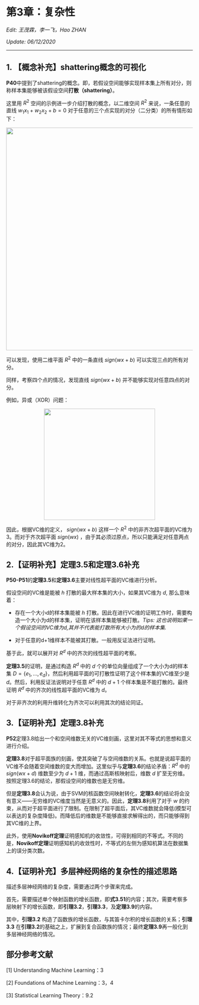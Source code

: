 # 第3章：复杂性

*Edit: 王茂霖，李一飞，Hao ZHAN*

*Update: 06/12/2020*

---

## 1. 【概念补充】shattering概念的可视化

**P40**中提到了shattering的概念。即，若假设空间能够实现样本集上所有对分，则称样本集能够被该假设空间**打散（shattering）**。

这里用 $R^2$ 空间的示例进一步介绍打散的概念，以二维空间 $R^2$ 来说，一条任意的直线 $w_1x_1+w_2x_2+b=0$ 对于任意的三个点实现的对分（二分类）的所有情形如下：

<center><img src="http://haozhan93.gitee.io/image-host/mlt/docs/chapter3/img/shattering.png" width= "600"/></center>



可以发现，使用二维平面 $R^2$ 中的一条直线 $sign(wx+b)$ 可以实现三点的所有对分。

同样，考察四个点的情况，发现直线 $sign(wx+b)$ 并不能够实现对任意四点的对分。

例如，异或（XOR）问题：

<center><img src="http://haozhan93.gitee.io/image-host/mlt/docs/chapter3/img/xor.png" width= "300"/></center>



因此，根据VC维的定义， $sign(wx+b)$ 这样一个 $R^2$ 中的非齐次超平面的VC维为3。而对于齐次超平面 $sign(wx)$ ，由于其必须过原点，所以只能满足对任意两点的对分，因此其VC维为2。

## 2.【证明补充】定理3.5和定理3.6补充

**P50-P51**的**定理3.5**和**定理3.6**主要对线性超平面的VC维进行分析。

假设空间的VC维是能被 $h$ 打散的最大样本集的大小，如果其VC维为 $d$, 那么意味着：

- 存在一个大小d的样本集能被 $h$ 打散。因此在进行VC维的证明工作时，需要构造一个大小为d的样本集，证明在该样本集能够被打散。*Tips: 这也说明如果一个假设空间的VC维为d,其并不代表能打散所有大小为的d的样本集.*

- 对于任意的d+1维样本不能被其打散。一般用反证法进行证明。

基于此，就可以展开对 $R^d$ 中的齐次的线性超平面的考察。

**定理3.5**的证明，是通过构造 $R^d$ 中的 $d$ 个的单位向量组成了一个大小为d的样本集 $D=\{e_1,...,e_d\}$，然后利用超平面的可打散性证明了这个样本集的VC维至少是 $d$。然后，利用反证法说明对于任意 $R^d$ 中的 $d+1$ 个样本集是不能打散的。最终证明 $R^d$ 中的齐次的线性超平面的VC维为 $d$。

对于非齐次的利用升维转化为齐次可以利用其次的结论同证。

## 3.【证明补充】定理3.8补充

**P52**定理3.8给出一个和空间维数无关的VC维刻画，这里对其不等式的思想和意义进行介绍。

**定理3.8**对于超平面族的刻画，使其突破了与空间维数的关系。也就是说超平面的VC维不会随着空间维数的变大而增加。这里似乎与**定理3.6**的结论矛盾：$R^d$ 中的 $sign(wx+d)$ 维数至少为 $d+1$ 维，而通过高斯核映射后，维数 $d$ 扩至无穷维。按照定理3.6的结论，那假设空间的维数也是无穷维。

但是**定理3.8**会认为说，由于SVM的核函数空间映射转化，**定理3.6**的结论将会没有意义——无穷维的VC维度当然是无意义的。因此，**定理3.8**利用了对于 $w$ 的约束，从而对于超平面进行了限制。在限制了超平面后，其VC维数就会降低(模型可以表达的复杂度降低)。而降低后的维数是不能够直接求解得出的，而只能够得到其VC维的上界。

此外，使用**Novikoff定理**证明感知机的收敛性，可得到相同的不等式。不同的是，**Novikoff定理**证明感知机的收敛性时，不等式的左侧为感知机算法在数据集上的误分类次数。

## 4.【证明补充】多层神经网络的复杂性的描述思路

描述多层神经网络的复杂度，需要通过两个步骤来完成。

首先，需要描述单个映射函数的增长函数，即**式3.51**的内容；其次，需要考察多层映射下的增长函数，即**引理3.2**，**引理3.3**，及**定理3.9**的内容。

其中，**引理3.2** 构造了函数族的增长函数，与其笛卡尔积的增长函数的关系；**引理3.3** 在**引理3.2**的基础之上，扩展到复合函数族的情况；最终**定理3.9**再一般化到多层神经网络的情况。



## 部分参考文献

[1] Understanding Machine Learning：3

[2] Foundations of Machine Learning：3，4

[3] Statistical Learning Theory：9.2